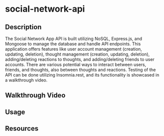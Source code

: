 # social-network-api


## Description 

The Social Network App API is built utilizing NoSQL, Express.js, and Mongoose to manage the database and handle API endpoints. This application offers features like user account management (creation, updating, deletion), thought management (creation, updating, deletion), adding/deleting reactions to thoughts, and adding/deleting friends to user accounts. There are various potential ways to interact between users, friends, and thoughts, also between thoughts and reactions. Testing of the API can be done utilizing Insomnia.rest, and its functionality is showcased in a walkthrough video.


## Walkthrough Video


## Usage 

## Resources